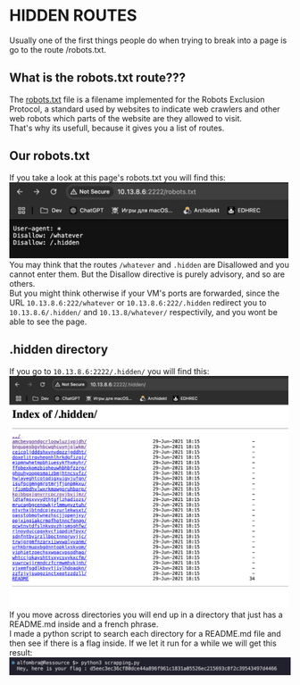 # HIDDEN ROUTES

Usually one of the first things people do when trying to break into a page is go to the route /robots.txt.</br>

## What is the robots.txt route???

The [robots.txt](#https://en.wikipedia.org/wiki/Robots.txt) file is a filename implemented for the Robots Exclusion Protocol, a standard used by websites to indicate web crawlers and other web robots which parts of the website are they allowed to visit.</br>
That's why its usefull, because it gives you a list of routes.</br>

## Our robots.txt

If you take a look at this page's robots.txt you will find this:</br>
<img src="./imgs/1.png" width=500></br>
You may think that the routes <code>/whatever</code> and <code>.hidden</code> are Disallowed and you cannot enter them. But the Disallow directive is purely advisory, and so are others.</br>
But you might think otherwise if your VM's ports are forwarded, since the URL <code>10.13.8.6:222/whatever</code> or <code>10.13.8.6:222/.hidden</code> redirect you to <code>10.13.8.6/.hidden/</code> and <code>10.13.8/whatever/</code> respectivily, and you wont be able to see the page.</br>


## .hidden directory

If you go to <code>10.13.8.6:2222/.hidden/</code> you will find this:</br>
<img src="./imgs/2.png" width=500></br>
If you move across directories you will end up in a directory that just has a README.md inside and a french phrase.</br>
I made a python script to search each directory for a README.md file and then see if there is a flag inside. If we let it run for a while we will get this result:</br>
<img src="./imgs/3.png" width=800></br>
